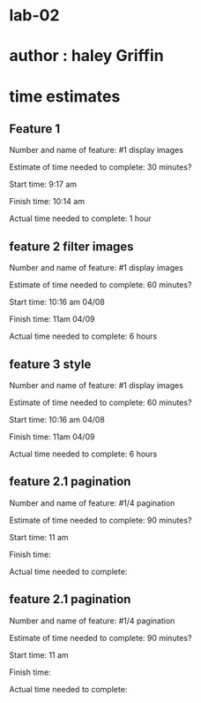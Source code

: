 # lab-02
# author : haley Griffin

# time estimates
## Feature 1
Number and name of feature: #1 display images

Estimate of time needed to complete: 30 minutes?

Start time: 9:17 am

Finish time: 10:14 am

Actual time needed to complete: 1 hour

## feature 2 filter images
Number and name of feature: #1 display images

Estimate of time needed to complete: 60 minutes?

Start time: 10:16 am 04/08

Finish time:  11am 04/09

Actual time needed to complete: 6 hours

## feature 3 style
Number and name of feature: #1 display images

Estimate of time needed to complete: 60 minutes?

Start time: 10:16 am 04/08

Finish time:  11am 04/09

Actual time needed to complete: 6 hours

## feature 2.1 pagination 
Number and name of feature: #1/4 pagination

Estimate of time needed to complete: 90 minutes?

Start time: 11 am

Finish time:  

Actual time needed to complete: 

## feature 2.1 pagination 
Number and name of feature: #1/4 pagination

Estimate of time needed to complete: 90 minutes?

Start time: 11 am

Finish time:  

Actual time needed to complete: 